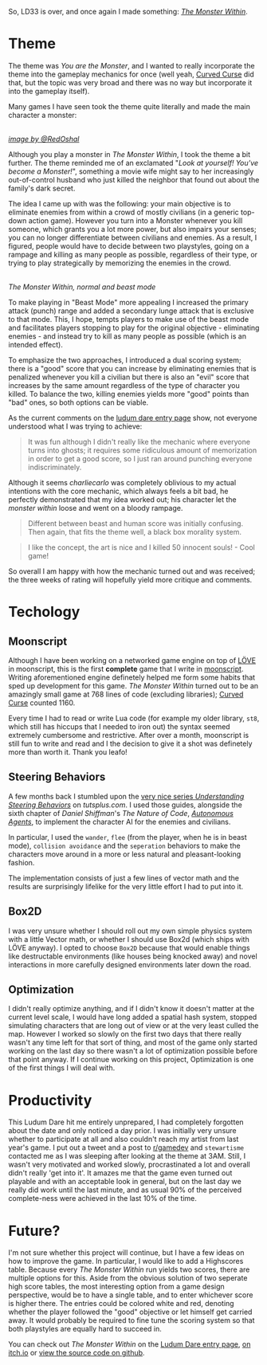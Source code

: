 So, LD33 is over, and once again I made something: [*The Monster Within*][entry].

# Theme
The theme was *You are the Monster*, and I wanted to really incorporate the theme into the gameplay mechanics for once
(well yeah, [Curved Curse][curcur] did that, but the topic was very broad and there was no way but incorporate it into the gameplay itself).

Many games I have seen took the theme quite literally and made the main character a monster:

<mmm-embed path="smert"></mmm-embed>  
[*image by @RedOshal*][smert_src]

Although you play a monster in *The Monster Within*, I took the theme a bit further.
The theme reminded me of an exclamated "*Look at yourself! You've become a Monster!*", something a movie wife might say to her increasingly out-of-control husband who just killed the neighbor that found out about the family's dark secret.

The idea I came up with was the following: your main objective is to eliminate enemies from within a crowd of mostly civilians (in a generic top-down action game). However you turn into a Monster whenever you kill someone, which grants you a lot more power, but also impairs your senses; you can no longer differentiate between civilians and enemies.
As a result, I figured, people would have to decide between two playstyles, going on a rampage and killing as many people as possible, regardless of their type, or trying to play strategically by memorizing the enemies in the crowd.

<mmm-embed path="split"></mmm-embed>  
*The Monster Within, normal and beast mode*

To make playing in "Beast Mode" more appealing I increased the primary attack (punch) range and added a secondary lunge attack that is exclusive to that mode. This, I hope, tempts players to make use of the beast mode and facilitates players stopping to play for the original objective - eliminating enemies - and instead try to kill as many people as possible (which is an intended effect).

To emphasize the two approaches, I introduced a dual scoring system; there is a "good" score that you can increase by eliminating enemies that is penalized whenever you kill a civilian but there is also an "evil" score that increases by the same amount regardless of the type of character you killed.
To balance the two, killing enemies yields more "good" points than "bad" ones, so both options can be viable.

As the current comments on the [ludum dare entry page][entry] show, not everyone understood what I was trying to achieve:

>It was fun although I didn't really like the mechanic where everyone turns into ghosts; it requires some ridiculous amount of memorization in order to get a good score, so I just ran around punching everyone indiscriminately.

Although it seems *charliecarlo* was completely oblivious to my actual intentions with the core mechanic, which always feels a bit bad, he perfectly demonstrated that my idea worked out; his character let the *monster within* loose and went on a bloody rampage.

>Different between beast and human score was initially confusing. Then again, that fits the theme well, a black box morality system.

>I like the concept, the art is nice and I killed 50 innocent souls! - Cool game!

So overall I am happy with how the mechanic turned out and was received; the three weeks of rating will hopefully yield more critique and comments.

# Techology

## Moonscript
Although I have been working on a networked game engine on top of [LÖVE][love] in moonscript, this is the first **complete** game that I write in [moonscript][moonscript].
Writing aforementioned engine definetely helped me form some habits that sped up development for this game.
*The Monster Within* turned out to be an amazingly small game at 768 lines of code (excluding libraries); [Curved Curse][curcur] counted 1160.

Every time I had to read or write Lua code (for example my older library, `st8`, which still has hiccups that I needed to iron out) the syntax seemed extremely cumbersome and restrictive.
After over a month, moonscript is still fun to write and read and I the decision to give it a shot was definetely more than worth it. Thank you leafo!

## Steering Behaviors
A few months back I stumbled upon the [very nice series *Understanding Steering Behaviors*][steering] on *tutsplus.com*.
I used those guides, alongside the sixth chapter of *Daniel Shiffman*'s *The Nature of Code*, [*Autonomous Agents*][autonom], to implement the character AI for the enemies and civilians.

In particular, I used the `wander`, `flee` (from the player, when he is in beast mode), `collision avoidance` and the `seperation` behaviors to make the characters move around in a more or less natural and pleasant-looking fashion.

The implementation consists of just a few lines of vector math and the results are surprisingly lifelike for the very little effort I had to put into it.

## Box2D
I was very unsure whether I should roll out my own simple physics system with a little Vector math, or whether I should use Box2d (which ships with LÖVE anyway).
I opted to choose `Box2D` because that would enable things like destructable environments (like houses being knocked away) and novel interactions in more carefully designed environments later down the road.

## Optimization
I didn't really optimize anything, and if I didn't know it doesn't matter at the current level scale, I would have long added a spatial hash system, stopped simulating characters that are long out of view or at the very least culled the map.
However I worked so slowly on the first two days that there really wasn't any time left for that sort of thing, and most of the game only started working on the last day so there wasn't a lot of optimization possible before that point anyway.
If I continue working on this project, Optimization is one of the first things I will deal with.

# Productivity
This Ludum Dare hit me entirely unprepared, I had completely forgotten about the date and only noticed a day prior.
I was initially very unsure whether to participate at all and also couldn't reach my artist from last year's game.
I put out a tweet and a post to [r/gamedev][rgamedev] and `stewartisme` contacted me as I was sleeping after looking at the theme at 3AM.
Still, I wasn't very motivated and worked slowly, procrastinated a lot and overall didn't really 'get into it'.
It amazes me that the game even turned out playable and with an acceptable look in general, but on the last day we really did work until the last minute, and as usual 90% of the perceived complete-ness were achieved in the last 10% of the time.

# Future?
I'm not sure whether this project will continue, but I have a few ideas on how to improve the game.
In particular, I would like to add a Highscores table.
Because every *The Monster Within* run yields two scores, there are multiple options for this.
Aside from the obvious solution of two seperate high score tables, the most interesting option from a game design perspective, would be to have a single table, and to enter whichever score is higher there.
The entries could be colored white and red, denoting whether the player followed the "good" objective or let himself get carried away.
It would probably be required to fine tune the scoring system so that both playstyles are equally hard to succeed in.

You can check out *The Monster Within* on the [Ludum Dare entry page][entry], [on itch.io][itch.io] or [view the source code on github][repo].

[entry]:      http://ludumdare.com/compo/ludum-dare-33/?action=preview&uid=28620
[itch.io]:    http://s0lll0s.itch.io/the-monster-within
[repo]:       https://github.com/s-ol/ld33
[curcur]:     http://s0lll0s.itch.io/curved-curse

[smert_src]:  http://ludumdare.com/compo/2015/08/22/what-i-imagine-most-people-are-doing-with-the-theme/

[love]:       https://love2d.org
[moonscript]: https://moonscript.org
[steering]:   http://gamedevelopment.tutsplus.com/series/understanding-steering-behaviors--gamedev-12732
[autonom]:    http://natureofcode.com/book/chapter-6-autonomous-agents/
[rgamedev]:   https://reddit.com/r/gamedev
